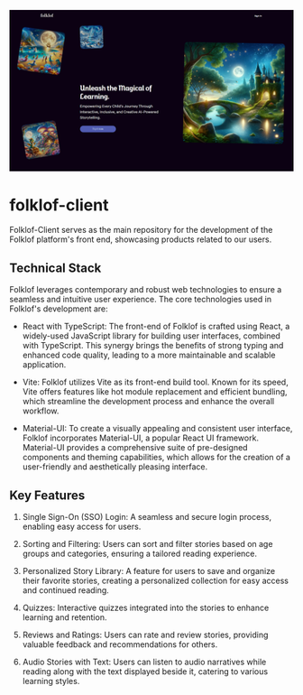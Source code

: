 ![FolklofLP](/src/assets/LP.png)

# folklof-client
Folklof-Client serves as the main repository for the development of the Folklof platform's front end, showcasing products related to our users.

## Technical Stack
Folklof leverages contemporary and robust web technologies to ensure a seamless and intuitive user experience. The core technologies used in Folklof's development are:

* React with TypeScript: The front-end of Folklof is crafted using React, a widely-used JavaScript library for building user interfaces, combined with TypeScript. This synergy brings the benefits of strong typing and enhanced code quality, leading to a more maintainable and scalable application.

* Vite: Folklof utilizes Vite as its front-end build tool. Known for its speed, Vite offers features like hot module replacement and efficient bundling, which streamline the development process and enhance the overall workflow.

* Material-UI: To create a visually appealing and consistent user interface, Folklof incorporates Material-UI, a popular React UI framework. Material-UI provides a comprehensive suite of pre-designed components and theming capabilities, which allows for the creation of a user-friendly and aesthetically pleasing interface.

## Key Features
1. Single Sign-On (SSO) Login: A seamless and secure login process, enabling easy access for users.

2. Sorting and Filtering: Users can sort and filter stories based on age groups and categories, ensuring a tailored reading experience.

3. Personalized Story Library: A feature for users to save and organize their favorite stories, creating a personalized collection for easy access and continued reading.

4. Quizzes: Interactive quizzes integrated into the stories to enhance learning and retention.

5. Reviews and Ratings: Users can rate and review stories, providing valuable feedback and recommendations for others.

6. Audio Stories with Text: Users can listen to audio narratives while reading along with the text displayed beside it, catering to various learning styles.